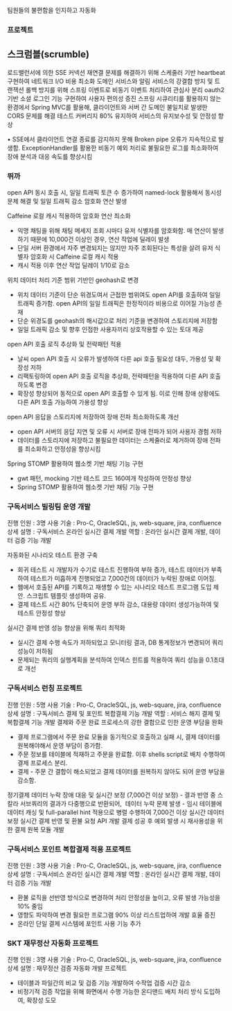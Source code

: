 
팀원들의 불편함을 인지하고 자동화
### 프로젝트

## 스크럼블(scrumble)
로드밸런서에 의한 SSE 커넥션 재연결 문제를 해결하기 위해 스케줄러 기반 heartbeat 구현하여 네트워크 I/O 비용 최소화
도메인 서비스와 알림 서비스의 강결합 방지 및 트랜잭션 롤백 방지를 위해 스프링 이벤트로 비동기 이벤트 처리하여 관심사 분리
oauth2 기반 소셜 로그인 기능 구현하여 사용자 편의성 증진
스프링 시큐리티를 활용하지 않는 환경에서 Spring MVC를 활용해, 클라이언트와 서버 간 도메인 불일치로 발생한 CORS 문제를 해결
테스트 커버리지 80% 유지하여 서비스의 유지보수성 및 안정성 향상

• SSE에서 클라이언트 연결 종료를 감지하지 못해 Broken pipe 오류가 지속적으로 발생함. ExceptionHandler를 활용한 비동기 예외 처리로 불필요한 로그를 최소화하여 장애 분석과 대응 속도를 향상시킴


### 뛰까
open API 동시 호출 시, 일일 트래픽 토큰 수 증가하여 named-lock 활용해서 동시성 문제 해결 및 일일 트래픽 감소
암호화 연산 발생

Caffeine 로컬 캐시 적용하여 암호화 연산 최소화
- 익명 채팅을 위해 채팅 메세지 조회 시마다 유저 식별자를 암호화함. 매 연산이 발생하기 때문에 10,000건 이상인 경우, 연산 작업에 딜레이 발생
- 단일 서버 환경에서 자주 변경되지는 않지만 자주 조회된다는 특성을 살려 유저 식별자 암호화 시 Caffeine 로컬 캐시 적용
- 캐시 적용 이후 연산 작업 딜레이 1/10로 감소

위치 데이터 처리 기준 범위 기반인 geohash로 변경
- 위치 데이터 기준이 단순 위경도여서 근접한 범위여도 open API를 호출하여 일일 트래픽 증가함. open API의 일일 트래픽은 한정적이라 비용으로 이어질 가능성 존재
- 단순 위경도를 geohash의 해시값으로 처리 기준을 변경하여 스토리지에 저장함
- 일일 트래픽 감소 및 향후 인접한 사용자끼리 상호작용할 수 있는 토대 제공

open API 호출 로직 추상화 및 전략패턴 적용
- 날씨 open API 호출 시 오류가 발생하여 다른 api 호출 필요성 대두, 가용성 및 확장성 저하
- 리팩토링하여 open API 호출 로직을 추상화, 전략패턴을 적용하여 다른 API 호출 하도록 변경
- 확장성 향상되어 동적으로 open API 호출할 수 있게 됨. 이로 인해 장애 상황에도 다른 API 호출 가능하여 가용성 향상

open API 응답을 스토리지에 저장하여 장애 전파 최소화하도록 개선
- open API 서버의 응답 지연 및 오류 시 서버로 장애 전파가 되어 사용자 경험 저하
- 데이터를 스토리지에 저장하고 불필요한 데이터는 스케줄러로 제거하여 장애 전파를 최소화하고 안정성을 향상시킴

Spring STOMP 활용하여 웹소켓 기반 채팅 기능 구현

- gwt 패턴, mocking 기반 테스트 코드 160여개 작성하여 안정성 향상
- Spring STOMP 활용하여 웹소켓 기반 채팅 기능 구현

### 구독서비스 빌링팀 운영 개발
진행 인원 : 3명
사용 기술 : Pro-C, OracleSQL, js, web-square, jira, confluence
상세 설명 : 구독서비스 온라인 실시간 결제 개발
역할 : 온라인 실시간 결제 개발, 데이터 검증 기능 개발

자동화된 시나리오 테스트 환경 구축
- 회귀 테스트 시 개발자가 수기로 테스트 진행하여 부하 증가, 테스트 데이터가 부족하여 테스트가 미흡하게 진행되었고 7,000건의 데이터가 누락된 장애로 이어짐.
- 웹에서 호출된 API를 기록하고 재생할 수 있는 시나리오 테스트 프로그램 도입 제안. 스크립트 템플릿 생성하여 공유.
- 결제 테스트 시간 80% 단축되어 운영 부하 감소, 대용량 데이터 생성가능하여 및 테스트 안정성 향상

실시간 결제 반영 성능 향상을 위해 쿼리 최적화
- 실시간 결제 수행 속도가 저하되었고 모니터링 결과, DB 통계정보가 변경되어 쿼리 성능이 저하됨
- 문제되는 쿼리의 실행계획을 분석하여 인덱스 힌트를 적용하여 쿼리 성능을 0.1초대로 개선

### 구독서비스 런칭 프로젝트
진행 인원 : 5명
사용 기술 : Pro-C, OracleSQL, js, web-square, jira, confluence
상세 설명 : 구독서비스 결제 및 포인트 복합결제 기능 개발
역할 : 서비스 해지 결제 및 복합결제 기능 개발
결제와 주문 완료 프로세스의 강한 결합으로 인한 운영 부담을 완화
- 결제 프로그램에서 주문 완료 모듈을 동기적으로 호출하고 실패 시, 결제 데이터를 원복해야해서 운영 부담이 증가함.
- 주문 정보를 테이블에 적재하고 주문을 완료함. 이후 shells script로 배치 수행하여 결제 프로세스 분리.
- 결제 - 주문 간 결합이 해소되었고 결제 데이터를 원복하지 않아도 되어 운영 부담을 감소함.

정기결제 데이터 누락 장애 대응 및 실시간 보정 (7,000건 이상 보정)
	- 결과 반영 중 스칼라 서브쿼리의 결과가 다중행으로 반환되어,  데이터 누락 문제 발생
	- 임시 테이블에 데이터 캐싱 및 full-parallel hint 적용으로 병렬 수행하여 7,000건 이상 실시간 데이터 보정
실시간 결제 반영 및 환불 요청 API 개발
결제 성공 후 예외 발생 시 재사용성을 위한 결제 원복 모듈 개발

### 구독서비스 포인트 복합결제 적용 프로젝트
진행 인원 : 3명
사용 기술 : Pro-C, OracleSQL, js, web-square, jira, confluence
상세 설명 : 구독서비스 온라인 실시간 결제 개발
역할 : 온라인 실시간 결제 개발, 데이터 검증 기능 개발

- 환불 로직을 선반영 방식으로 변경하여 처리 안정성을 높이고, 오류 발생 가능성을 10% 줄임
- 영향도 파악하여 변경 필요한 프로그램 90% 이상 리스트업하여 개발 효율 증진
- 온라인 단일 결제 시스템에 포인트 사용 기능 추가

### SKT 재무정산 자동화 프로젝트
진행 인원 : 3명
사용 기술 : Pro-C, OracleSQL, js, web-square, jira, confluence
상세 설명 : 재무정산 검증 자동화 개발 프로젝트
- 테이블과 파일간의 비교 및 검증 기능 개발하여 수작업 검증 시간 감소
- 비정기적 검증 작업을 위해 화면에서 수행 가능한 온디맨드 배치 처리 방식 도입하여, 확장성 도모